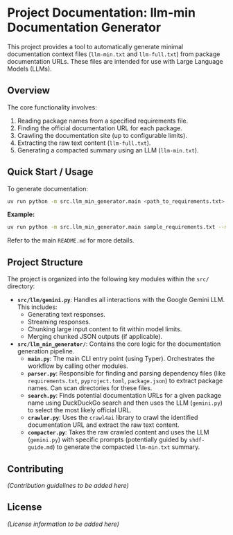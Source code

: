 # Project Documentation: llm-min Documentation Generator

This project provides a tool to automatically generate minimal documentation context files (`llm-min.txt` and `llm-full.txt`) from package documentation URLs. These files are intended for use with Large Language Models (LLMs).

## Overview

The core functionality involves:
1. Reading package names from a specified requirements file.
2. Finding the official documentation URL for each package.
3. Crawling the documentation site (up to configurable limits).
4. Extracting the raw text content (`llm-full.txt`).
5. Generating a compacted summary using an LLM (`llm-min.txt`).

## Quick Start / Usage

To generate documentation:

```bash
uv run python -m src.llm_min_generator.main <path_to_requirements.txt> -o <output_directory> [--max-crawl-pages N] [--max-crawl-depth M]
```

**Example:**

```bash
uv run python -m src.llm_min_generator.main sample_requirements.txt --max-crawl-pages 100 --max-crawl-depth 3 -o my_docs
```

Refer to the main `README.md` for more details.

## Project Structure

The project is organized into the following key modules within the `src/` directory:

*   **`src/llm/gemini.py`**: Handles all interactions with the Google Gemini LLM. This includes:
    *   Generating text responses.
    *   Streaming responses.
    *   Chunking large input content to fit within model limits.
    *   Merging chunked JSON outputs (if applicable).
*   **`src/llm_min_generator/`**: Contains the core logic for the documentation generation pipeline.
    *   **`main.py`**: The main CLI entry point (using Typer). Orchestrates the workflow by calling other modules.
    *   **`parser.py`**: Responsible for finding and parsing dependency files (like `requirements.txt`, `pyproject.toml`, `package.json`) to extract package names. Can scan directories for these files.
    *   **`search.py`**: Finds potential documentation URLs for a given package name using DuckDuckGo search and then uses the LLM (`gemini.py`) to select the most likely official URL.
    *   **`crawler.py`**: Uses the `crawl4ai` library to crawl the identified documentation URL and extract the raw text content.
    *   **`compacter.py`**: Takes the raw crawled content and uses the LLM (`gemini.py`) with specific prompts (potentially guided by `shdf-guide.md`) to generate the compacted `llm-min.txt` summary.

## Contributing

*(Contribution guidelines to be added here)*

## License

*(License information to be added here)*